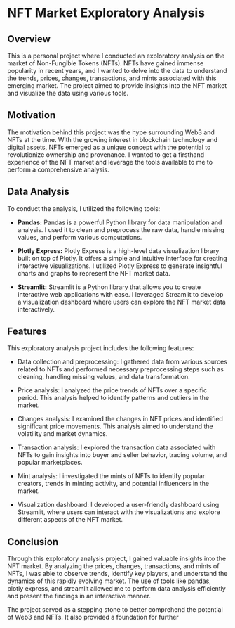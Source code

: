 # NFT Market Exploratory Analysis

## Overview

This is a personal project where I conducted an exploratory analysis on the market of Non-Fungible Tokens (NFTs). NFTs have gained immense popularity in recent years, and I wanted to delve into the data to understand the trends, prices, changes, transactions, and mints associated with this emerging market. The project aimed to provide insights into the NFT market and visualize the data using various tools.

## Motivation

The motivation behind this project was the hype surrounding Web3 and NFTs at the time. With the growing interest in blockchain technology and digital assets, NFTs emerged as a unique concept with the potential to revolutionize ownership and provenance. I wanted to get a firsthand experience of the NFT market and leverage the tools available to me to perform a comprehensive analysis.

## Data Analysis

To conduct the analysis, I utilized the following tools:

- **Pandas:** Pandas is a powerful Python library for data manipulation and analysis. I used it to clean and preprocess the raw data, handle missing values, and perform various computations.

- **Plotly Express:** Plotly Express is a high-level data visualization library built on top of Plotly. It offers a simple and intuitive interface for creating interactive visualizations. I utilized Plotly Express to generate insightful charts and graphs to represent the NFT market data.

- **Streamlit:** Streamlit is a Python library that allows you to create interactive web applications with ease. I leveraged Streamlit to develop a visualization dashboard where users can explore the NFT market data interactively.

## Features

This exploratory analysis project includes the following features:

- Data collection and preprocessing: I gathered data from various sources related to NFTs and performed necessary preprocessing steps such as cleaning, handling missing values, and data transformation.

- Price analysis: I analyzed the price trends of NFTs over a specific period. This analysis helped to identify patterns and outliers in the market.

- Changes analysis: I examined the changes in NFT prices and identified significant price movements. This analysis aimed to understand the volatility and market dynamics.

- Transaction analysis: I explored the transaction data associated with NFTs to gain insights into buyer and seller behavior, trading volume, and popular marketplaces.

- Mint analysis: I investigated the mints of NFTs to identify popular creators, trends in minting activity, and potential influencers in the market.

- Visualization dashboard: I developed a user-friendly dashboard using Streamlit, where users can interact with the visualizations and explore different aspects of the NFT market.

## Conclusion

Through this exploratory analysis project, I gained valuable insights into the NFT market. By analyzing the prices, changes, transactions, and mints of NFTs, I was able to observe trends, identify key players, and understand the dynamics of this rapidly evolving market. The use of tools like pandas, plotly express, and streamlit allowed me to perform data analysis efficiently and present the findings in an interactive manner.

The project served as a stepping stone to better comprehend the potential of Web3 and NFTs. It also provided a foundation for further
